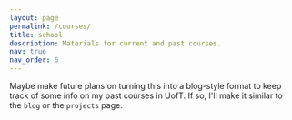```yaml
---
layout: page
permalink: /courses/
title: school
description: Materials for current and past courses.
nav: true
nav_order: 6
---
```


Maybe make future plans on turning this into a blog-style format to keep track of some info on my past courses in UofT.
If so, I'll make it similar to the `blog` or the `projects` page.
